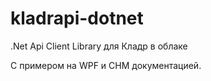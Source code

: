 kladrapi-dotnet
===============

.Net Api Client Library для Кладр в облаке

С  примером на WPF и CHM документацией.
